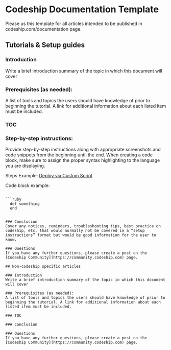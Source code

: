 # Codeship Documentation Template

Please us this template for all articles intended to be published in codeship.com/documentation page.

## Tutorials & Setup guides
### Introduction
Write a brief introduction summary of the topic in which this document will cover

### Prerequisites (as needed):
A list of tools and topics the users should have knowledge of prior to beginning the tutorial. A link for additional information about each listed item must be included.

### TOC

### Step-by-step instructions:
Provide step-by-step instructions along with appropriate screenshots and code snippets from the beginning until the end. When creating a code block, make sure to assign the proper syntax highlighting to the language you are displaying.

Steps Example: [Deploy via Custom Script](https://codeship.com/documentation/continuous-deployment/deployment-with-custom-scripts/)

Code block example:

```
 
```ruby
  def something
  end
```

```

### Conclusion
Cover any notices, reminders, troubleshooting tips, best practice on codeship, etc, that would normally not be covered in a “setup instructions” format but would be good information for the user to know.

### Questions
If you have any further questions, please create a post on the [Codeship Community](https://community.codeship.com) page.

## Non-codeship specific articles

### Introduction
Write a brief introduction summary of the topic in which this document will cover

### Prerequisites (as needed):
A list of tools and topics the users should have knowledge of prior to beginning the tutorial. A link for additional information about each listed item must be included.

### TOC

### Conclusion

### Questions
If you have any further questions, please create a post on the [Codeship Community](https://community.codeship.com) page.